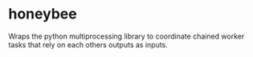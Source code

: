 honeybee
========

Wraps the python multiprocessing library to coordinate chained worker tasks that rely on each others outputs as inputs.
